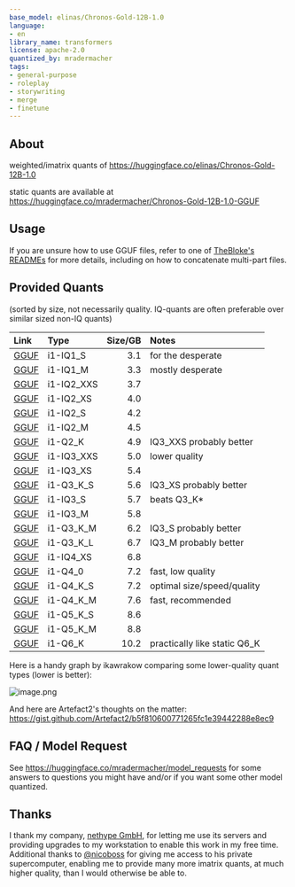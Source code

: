 ```yaml
---
base_model: elinas/Chronos-Gold-12B-1.0
language:
- en
library_name: transformers
license: apache-2.0
quantized_by: mradermacher
tags:
- general-purpose
- roleplay
- storywriting
- merge
- finetune
---
```

## About

<!-- ### quantize_version: 2 -->
<!-- ### output_tensor_quantised: 1 -->
<!-- ### convert_type: hf -->
<!-- ### vocab_type:  -->
<!-- ### tags: nicoboss -->
weighted/imatrix quants of https://huggingface.co/elinas/Chronos-Gold-12B-1.0

<!-- provided-files -->
static quants are available at https://huggingface.co/mradermacher/Chronos-Gold-12B-1.0-GGUF
## Usage

If you are unsure how to use GGUF files, refer to one of [TheBloke's
READMEs](https://huggingface.co/TheBloke/KafkaLM-70B-German-V0.1-GGUF) for
more details, including on how to concatenate multi-part files.

## Provided Quants

(sorted by size, not necessarily quality. IQ-quants are often preferable over similar sized non-IQ quants)

| Link | Type | Size/GB | Notes |
|:-----|:-----|--------:|:------|
| [GGUF](https://huggingface.co/mradermacher/Chronos-Gold-12B-1.0-i1-GGUF/resolve/main/Chronos-Gold-12B-1.0.i1-IQ1_S.gguf) | i1-IQ1_S | 3.1 | for the desperate |
| [GGUF](https://huggingface.co/mradermacher/Chronos-Gold-12B-1.0-i1-GGUF/resolve/main/Chronos-Gold-12B-1.0.i1-IQ1_M.gguf) | i1-IQ1_M | 3.3 | mostly desperate |
| [GGUF](https://huggingface.co/mradermacher/Chronos-Gold-12B-1.0-i1-GGUF/resolve/main/Chronos-Gold-12B-1.0.i1-IQ2_XXS.gguf) | i1-IQ2_XXS | 3.7 |  |
| [GGUF](https://huggingface.co/mradermacher/Chronos-Gold-12B-1.0-i1-GGUF/resolve/main/Chronos-Gold-12B-1.0.i1-IQ2_XS.gguf) | i1-IQ2_XS | 4.0 |  |
| [GGUF](https://huggingface.co/mradermacher/Chronos-Gold-12B-1.0-i1-GGUF/resolve/main/Chronos-Gold-12B-1.0.i1-IQ2_S.gguf) | i1-IQ2_S | 4.2 |  |
| [GGUF](https://huggingface.co/mradermacher/Chronos-Gold-12B-1.0-i1-GGUF/resolve/main/Chronos-Gold-12B-1.0.i1-IQ2_M.gguf) | i1-IQ2_M | 4.5 |  |
| [GGUF](https://huggingface.co/mradermacher/Chronos-Gold-12B-1.0-i1-GGUF/resolve/main/Chronos-Gold-12B-1.0.i1-Q2_K.gguf) | i1-Q2_K | 4.9 | IQ3_XXS probably better |
| [GGUF](https://huggingface.co/mradermacher/Chronos-Gold-12B-1.0-i1-GGUF/resolve/main/Chronos-Gold-12B-1.0.i1-IQ3_XXS.gguf) | i1-IQ3_XXS | 5.0 | lower quality |
| [GGUF](https://huggingface.co/mradermacher/Chronos-Gold-12B-1.0-i1-GGUF/resolve/main/Chronos-Gold-12B-1.0.i1-IQ3_XS.gguf) | i1-IQ3_XS | 5.4 |  |
| [GGUF](https://huggingface.co/mradermacher/Chronos-Gold-12B-1.0-i1-GGUF/resolve/main/Chronos-Gold-12B-1.0.i1-Q3_K_S.gguf) | i1-Q3_K_S | 5.6 | IQ3_XS probably better |
| [GGUF](https://huggingface.co/mradermacher/Chronos-Gold-12B-1.0-i1-GGUF/resolve/main/Chronos-Gold-12B-1.0.i1-IQ3_S.gguf) | i1-IQ3_S | 5.7 | beats Q3_K* |
| [GGUF](https://huggingface.co/mradermacher/Chronos-Gold-12B-1.0-i1-GGUF/resolve/main/Chronos-Gold-12B-1.0.i1-IQ3_M.gguf) | i1-IQ3_M | 5.8 |  |
| [GGUF](https://huggingface.co/mradermacher/Chronos-Gold-12B-1.0-i1-GGUF/resolve/main/Chronos-Gold-12B-1.0.i1-Q3_K_M.gguf) | i1-Q3_K_M | 6.2 | IQ3_S probably better |
| [GGUF](https://huggingface.co/mradermacher/Chronos-Gold-12B-1.0-i1-GGUF/resolve/main/Chronos-Gold-12B-1.0.i1-Q3_K_L.gguf) | i1-Q3_K_L | 6.7 | IQ3_M probably better |
| [GGUF](https://huggingface.co/mradermacher/Chronos-Gold-12B-1.0-i1-GGUF/resolve/main/Chronos-Gold-12B-1.0.i1-IQ4_XS.gguf) | i1-IQ4_XS | 6.8 |  |
| [GGUF](https://huggingface.co/mradermacher/Chronos-Gold-12B-1.0-i1-GGUF/resolve/main/Chronos-Gold-12B-1.0.i1-Q4_0.gguf) | i1-Q4_0 | 7.2 | fast, low quality |
| [GGUF](https://huggingface.co/mradermacher/Chronos-Gold-12B-1.0-i1-GGUF/resolve/main/Chronos-Gold-12B-1.0.i1-Q4_K_S.gguf) | i1-Q4_K_S | 7.2 | optimal size/speed/quality |
| [GGUF](https://huggingface.co/mradermacher/Chronos-Gold-12B-1.0-i1-GGUF/resolve/main/Chronos-Gold-12B-1.0.i1-Q4_K_M.gguf) | i1-Q4_K_M | 7.6 | fast, recommended |
| [GGUF](https://huggingface.co/mradermacher/Chronos-Gold-12B-1.0-i1-GGUF/resolve/main/Chronos-Gold-12B-1.0.i1-Q5_K_S.gguf) | i1-Q5_K_S | 8.6 |  |
| [GGUF](https://huggingface.co/mradermacher/Chronos-Gold-12B-1.0-i1-GGUF/resolve/main/Chronos-Gold-12B-1.0.i1-Q5_K_M.gguf) | i1-Q5_K_M | 8.8 |  |
| [GGUF](https://huggingface.co/mradermacher/Chronos-Gold-12B-1.0-i1-GGUF/resolve/main/Chronos-Gold-12B-1.0.i1-Q6_K.gguf) | i1-Q6_K | 10.2 | practically like static Q6_K |

Here is a handy graph by ikawrakow comparing some lower-quality quant
types (lower is better):

![image.png](https://www.nethype.de/huggingface_embed/quantpplgraph.png)

And here are Artefact2's thoughts on the matter:
https://gist.github.com/Artefact2/b5f810600771265fc1e39442288e8ec9

## FAQ / Model Request

See https://huggingface.co/mradermacher/model_requests for some answers to
questions you might have and/or if you want some other model quantized.

## Thanks

I thank my company, [nethype GmbH](https://www.nethype.de/), for letting
me use its servers and providing upgrades to my workstation to enable
this work in my free time. Additional thanks to [@nicoboss](https://huggingface.co/nicoboss) for giving me access to his private supercomputer, enabling me to provide many more imatrix quants, at much higher quality, than I would otherwise be able to.

<!-- end -->
